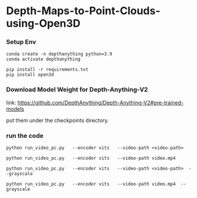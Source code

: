 # Depth-Maps-to-Point-Clouds-using-Open3D

### Setup Env
```
conda create -n depthanything python=3.9
conda activate depthanything

pip install -r requirements.txt
pip install open3d
```
### Download Model Weight for Depth-Anything-V2

link: https://github.com/DepthAnything/Depth-Anything-V2#pre-trained-models

put them under the checkpoints directory.

### run the code 

```
python run_video_pc.py   --encoder vits   --video-path <video-path>

python run_video_pc.py   --encoder vits   --video-path video.mp4

python run_video_pc.py   --encoder vits   --video-path <video-path>  --grayscale

python run_video_pc.py   --encoder vits   --video-path video.mp4  --grayscale

```
